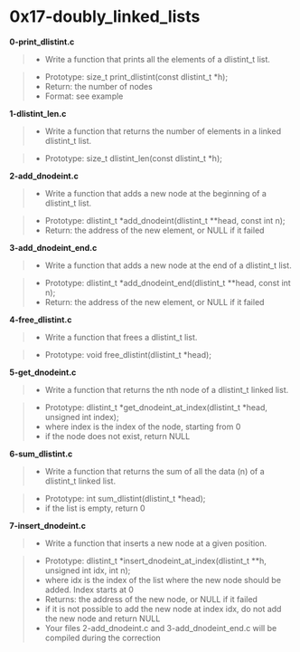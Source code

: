 # 0x17-doubly_linked_lists

**0-print_dlistint.c**
> * Write a function that prints all the elements of a dlistint_t list.

> * Prototype: size_t print_dlistint(const dlistint_t *h);
> * Return: the number of nodes
> * Format: see example

**1-dlistint_len.c**
> * Write a function that returns the number of elements in a linked dlistint_t list.

> * Prototype: size_t dlistint_len(const dlistint_t *h);

**2-add_dnodeint.c**
> * Write a function that adds a new node at the beginning of a dlistint_t list.

> * Prototype: dlistint_t *add_dnodeint(dlistint_t **head, const int n);
> * Return: the address of the new element, or NULL if it failed

**3-add_dnodeint_end.c**
> * Write a function that adds a new node at the end of a dlistint_t list.

> * Prototype: dlistint_t *add_dnodeint_end(dlistint_t **head, const int n);
> * Return: the address of the new element, or NULL if it failed

**4-free_dlistint.c**
> * Write a function that frees a dlistint_t list.

> * Prototype: void free_dlistint(dlistint_t *head);

**5-get_dnodeint.c**
> * Write a function that returns the nth node of a dlistint_t linked list.

> * Prototype: dlistint_t *get_dnodeint_at_index(dlistint_t *head, unsigned int index);
> * where index is the index of the node, starting from 0
> * if the node does not exist, return NULL

**6-sum_dlistint.c**
> * Write a function that returns the sum of all the data (n) of a dlistint_t linked list.

> * Prototype: int sum_dlistint(dlistint_t *head);
> * if the list is empty, return 0

**7-insert_dnodeint.c**
> * Write a function that inserts a new node at a given position.

> * Prototype: dlistint_t *insert_dnodeint_at_index(dlistint_t **h, unsigned int idx, int n);
> * where idx is the index of the list where the new node should be added. Index starts at 0
> * Returns: the address of the new node, or NULL if it failed
> * if it is not possible to add the new node at index idx, do not add the new node and return NULL
> * Your files 2-add_dnodeint.c and 3-add_dnodeint_end.c will be compiled during the correction